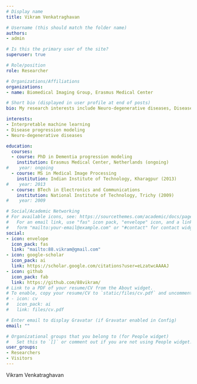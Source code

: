 ```yaml
---
# Display name
title: Vikram Venkatraghavan

# Username (this should match the folder name)
authors:
- admin

# Is this the primary user of the site?
superuser: true

# Role/position
role: Researcher

# Organizations/Affiliations
organizations:
- name: Biomedical Imaging Group, Erasmus Medical Center

# Short bio (displayed in user profile at end of posts)
bio: My research interests include Neuro-degenerative diseases, Disease progression modeling, Interpretable machine learning.

interests:
- Interpretable machine learning
- Disease progression modeling
- Neuro-degenerative diseases

education:
  courses:
  - course: PhD in Dementia progression modeling
    institution: Erasmus Medical Center, Netherlands (ongoing)
#    year: ongoing
  - course: MS in Medical Image Processing
    institution: Indian Institute of Technology, Kharagpur (2013)
#    year: 2013
  - course: BTech in Electronics and Communications
    institution: National Institute of Technology, Trichy (2009)
#    year: 2009

# Social/Academic Networking
# For available icons, see: https://sourcethemes.com/academic/docs/page-builder/#icons
#   For an email link, use "fas" icon pack, "envelope" icon, and a link in the
#   form "mailto:your-email@example.com" or "#contact" for contact widget.
social:
- icon: envelope
  icon_pack: fas
  link: "mailto:88.vikram@gmail.com"
- icon: google-scholar
  icon_pack: ai
  link: https://scholar.google.com/citations?user=eLzatwcAAAAJ
- icon: github
  icon_pack: fab
  link: https://github.com/88vikram/
# Link to a PDF of your resume/CV from the About widget.
# To enable, copy your resume/CV to `static/files/cv.pdf` and uncomment the lines below.
# - icon: cv
#   icon_pack: ai
#   link: files/cv.pdf

# Enter email to display Gravatar (if Gravatar enabled in Config)
email: ""

# Organizational groups that you belong to (for People widget)
#   Set this to `[]` or comment out if you are not using People widget.
user_groups:
- Researchers
- Visitors
---
```


Vikram Venkatraghavan
